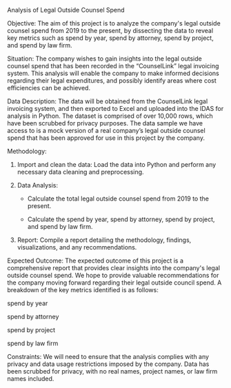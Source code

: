 Analysis of Legal Outside Counsel Spend 

Objective: 
The aim of this project is to analyze the company's legal outside counsel spend from 2019 to the present, by dissecting the data to reveal key metrics such as spend by year, spend by attorney, spend by project, and spend by law firm. 

Situation: 
The company wishes to gain insights into the legal outside counsel spend that has been recorded in the “CounselLink” legal invoicing system. This analysis will enable the company to make informed decisions regarding their legal expenditures, and possibly identify areas where cost efficiencies can be achieved. 

Data Description: 
The data will be obtained from the CounselLink legal invoicing system, and then exported to Excel and uploaded into the IDAS for analysis in Python. The dataset is comprised of over 10,000 rows, which have been scrubbed for privacy purposes. The data sample we have access to is a mock version of a real company’s legal outside counsel spend that has been approved for use in this project by the company. 

Methodology: 
1. Import and clean the data: Load the data into Python and perform any necessary data cleaning and preprocessing. 

2. Data Analysis:  

   - Calculate the total legal outside counsel spend from 2019 to the present. 

   - Calculate the spend by year, spend by attorney, spend by project, and spend by law firm. 

3. Report: Compile a report detailing the methodology, findings, visualizations, and any recommendations. 

Expected Outcome: 
The expected outcome of this project is a comprehensive report that provides clear insights into the company's legal outside counsel spend. We hope to provide valuable recommendations for the company moving forward regarding their legal outside council spend. A breakdown of the key metrics identified is as follows:  

spend by year 

spend by attorney 

spend by project 

spend by law firm 

Constraints: 
We will need to ensure that the analysis complies with any privacy and data usage restrictions imposed by the company. Data has been scrubbed for privacy, with no real names, project names, or law firm names included. 
